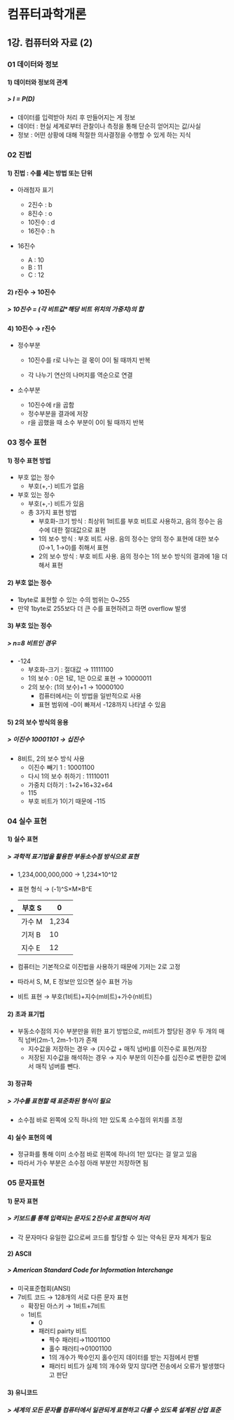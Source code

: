 # 컴퓨터과학개론

## 1강. 컴퓨터와 자료 (2)

### 01 데이터와 정보

#### 1) 데이터와 정보의 관계

##### > I = P(D)

- 데이터를 입력받아 처리 후 만들어지는 게 정보
- 데이터 : 현실 세계로부터 관찰이나 측정을 통해 단순히 얻어지는 값/사실
- 정보 : 어떤 상황에 대해 적절한 의사결정을 수행할 수 있게 하는 지식

### 02 진법

#### 1) 진법 : 수를 세는 방법 또는 단위

- 아래첨자 표기
  - 2진수 : b
  - 8진수 : o
  - 10진수 : d
  - 16진수 : h

- 16진수
  - A : 10
  - B : 11
  - C : 12

#### 2) r진수 → 10진수

##### > 10진수 = (각 비트값*해당 비트 위치의 가중치)의 합

#### 4) 10진수 → r진수

- 정수부분

  - 10진수를 r로 나누는 걸 몫이 0이 될 때까지 반복

  - 각 나누기 연산의 나머지를 역순으로 연결

- 소수부분
  - 10진수에 r을 곱함
  - 정수부분을 결과에 저장
  - r을 곱했을 때 소수 부분이 0이 될 때까지 반복

### 03 정수 표현

#### 1) 정수 표현 방법

- 부호 없는 정수
  - 부호(+,-) 비트가 없음
- 부호 있는 정수
  - 부호(+,-) 비트가 있음
  - 총 3가지 표현 방법
    - 부호화-크기 방식 : 최상위 1비트를 부호 비트로 사용하고, 음의 정수는 음수에 대한 절대값으로 표현
    - 1의 보수 방식 : 부호 비트 사용. 음의 정수는 양의 정수 표현에 대한 보수(0→1, 1→0)를 취해서 표현
    - 2의 보수 방식 : 부호 비트 사용. 음의 정수는 1의 보수 방식의 결과에 1을 더해서 표현

#### 2) 부호 없는 정수

- 1byte로 표현할 수 있는 수의 범위는 0~255
- 만약 1byte로 255보다 더 큰 수를 표현하려고 하면 overflow 발생 

#### 3) 부호 있는 정수

##### > n=8 비트인 경우

- -124
  - 부호화-크기 : 절대값 → 11111100
  - 1의 보수 : 0은 1로, 1은 0으로 표현 → 10000011 
  - 2의 보수: (1의 보수)+1 → 10000100
    - 컴퓨터에서는 이 방법을 일반적으로 사용
    - 표현 범위에 -0이 빠져서 -128까지 나타낼 수 있음

#### 5) 2의 보수 방식의 응용

##### > 이진수 10001101  → 십진수

- 8비트, 2의 보수 방식 사용
  - 이진수 빼기 1 : 10001100
  - 다시 1의 보수 취하기 : 11110011
  - 가중치 더하기 : 1+2+16+32+64
  - 115
  - 부호 비트가 1이기 때문에 -115

### 04 실수 표현

#### 1) 실수 표현

##### > 과학적 표기법을 활용한 부동소수점 방식으로 표현

- 1,234,000,000,000 → 1,234×10^12

- 표현 형식 → (-1)^S×M×B^E

- | 부호 S | 0     |
  | ------ | ----- |
  | 가수 M | 1,234 |
  | 기저 B | 10    |
  | 지수 E | 12    |

- 컴퓨터는 기본적으로 이진법을 사용하기 때문에 기저는 2로 고정

- 따라서 S, M, E 정보만 있으면 실수 표현 가능

- 비트 표현 → 부호(1비트)+지수(m비트)+가수(n비트)

#### 2) 초과 표기법

- 부동소수점의 지수 부분만을 위한 표기 방법으로, m비트가 할당된 경우 두 개의 매직 넘버(2m-1, 2m-1-1)가 존재
  - 지수값을 저장하는 경우 → (지수값 + 매직 넘버)를 이진수로 표현/저장
  - 저장된 지수값을 해석하는 경우 → 지수 부분의 이진수를 십진수로 변환한 값에서 매직 넘버를 뺀다.

#### 3) 정규화

##### > 가수를 표현할 때 표준화된 형식이 필요

- 소수점 바로 왼쪽에 오직 하나의 1만 있도록 소수점의 위치를 조정

#### 4) 실수 표현의 예

- 정규화를 통해 이미 소수점 바로 왼쪽에 하나의 1만 있다는 걸 알고 있음
- 따라서 가수 부분은 소수점 아래 부분만 저장하면 됨

### 05 문자표현

#### 1) 문자 표현

##### > 키보드를 통해 입력되는 문자도 2진수로 표현되어 처리

- 각 문자마다 유일한 값으로써 코드를 할당할 수 있는 약속된 문자 체계가 필요

#### 2) ASCII

##### > American Standard Code for Information Interchange

- 미국표준협회(ANSI)
- 7비트 코드 → 128개의 서로 다른 문자 표현
  - 확장된 아스키 → 1비트+7비트
  - 1비트
    - 0
    - 패러티 pairty 비트
      - 짝수 패러티→11001100
      - 홀수 패러티→01001100
      - 1의 개수가 짝수인지 홀수인지 데이터를 받는 지점에서 판별
      - 패러티 비트가 실제 1의 개수와 맞지 않다면 전송에서 오류가 발생했다고 판단

#### 3) 유니코드

##### > 세계의 모든 문자를 컴퓨터에서 일관되게 표현하고 다룰 수 있도록 설계된 산업 표준

